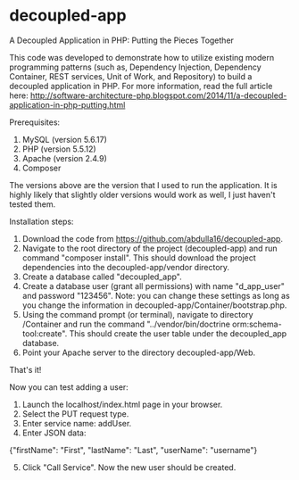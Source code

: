 decoupled-app
=============

A Decoupled Application in PHP: Putting the Pieces Together

This code was developed to demonstrate how to utilize existing modern programming patterns (such as, Dependency Injection, Dependency Container, REST services, Unit of Work, and Repository) to build a decoupled application in PHP. For more information, read the full article here: 
http://software-architecture-php.blogspot.com/2014/11/a-decoupled-application-in-php-putting.html

Prerequisites:

1. MySQL (version 5.6.17)
2. PHP (version 5.5.12)
3. Apache (version 2.4.9)
4. Composer

The versions above are the version that I used to run the application. It is highly likely that slightly older versions would work as well, I just haven't tested them.

Installation steps:

1. Download the code from https://github.com/abdulla16/decoupled-app.
2. Navigate to the root directory of the project (decoupled-app) and run command "composer install". This should download the project dependencies into the decoupled-app/vendor directory.
2. Create a database called "decoupled_app".
3. Create a database user (grant all permissions) with name "d_app_user" and password "123456". Note: you can change these settings as long as you change the information in decoupled-app/Container/bootstrap.php.
4. Using the command prompt (or terminal), navigate to directory /Container and run the command "../vendor/bin/doctrine orm:schema-tool:create". This should create the user table under the decoupled_app database.
5. Point your Apache server to the directory decoupled-app/Web.

That's it!

Now you can test adding a user:

1. Launch the localhost/index.html page in your browser.
2. Select the PUT request type.
3. Enter service name: addUser.
4. Enter JSON data:

{"firstName": "First",
"lastName": "Last",
"userName": "username"}

5. Click "Call Service". Now the new user should be created.


